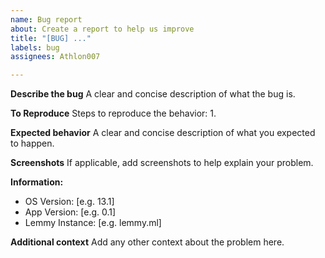 ```yaml
---
name: Bug report
about: Create a report to help us improve
title: "[BUG] ..."
labels: bug
assignees: Athlon007

---
```


**Describe the bug**
A clear and concise description of what the bug is.

**To Reproduce**
Steps to reproduce the behavior:
1.

**Expected behavior**
A clear and concise description of what you expected to happen.

**Screenshots**
If applicable, add screenshots to help explain your problem.

**Information:**
 - OS Version: [e.g. 13.1]
 - App Version: [e.g. 0.1]
 - Lemmy Instance: [e.g. lemmy.ml]

**Additional context**
Add any other context about the problem here.
